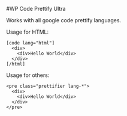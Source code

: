 #WP Code Prettify Ultra

Works with all google code prettify languages.

Usage for HTML:
```
[code lang="html"]
  <div>
    <div>Hello World</div>
  </div>
[/html]
```

Usage for others:
```
<pre class="prettifier lang-*">
  <div>
    <div>Hello World</div>
  </div>
</pre>
```

